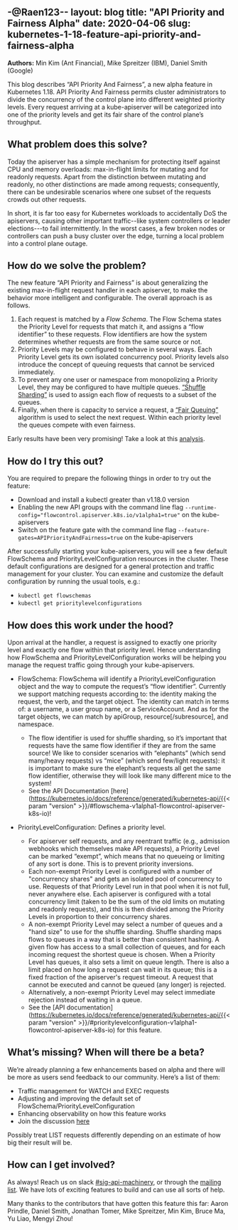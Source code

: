 -@Raen123--
layout: blog
title: "API Priority and Fairness Alpha"
date: 2020-04-06
slug: kubernetes-1-18-feature-api-priority-and-fairness-alpha
---

**Authors:** Min Kim (Ant Financial), Mike Spreitzer (IBM), Daniel Smith (Google)

This blog describes “API Priority And Fairness”, a new alpha feature in Kubernetes 1.18. API Priority And Fairness permits cluster administrators to divide the concurrency of the control plane into different weighted priority levels. Every request arriving at a kube-apiserver will be categorized into one of the priority levels and get its fair share of the control plane’s throughput.

## What problem does this solve?
Today the apiserver has a simple mechanism for protecting itself against CPU and memory overloads: max-in-flight limits for mutating and for readonly requests. Apart from the distinction between mutating and readonly, no other distinctions are made among requests; consequently, there can be undesirable scenarios where one subset of the requests crowds out other requests.

In short, it is far too easy for Kubernetes workloads to accidentally DoS the apiservers, causing other important traffic--like system controllers or leader elections---to fail intermittently. In the worst cases, a few broken nodes or controllers can push a busy cluster over the edge, turning a local problem into a control plane outage.

## How do we solve the problem?
The new feature “API Priority and Fairness” is about generalizing the existing max-in-flight request handler in each apiserver, to make the behavior more intelligent and configurable. The overall approach is as follows.

1. Each request is matched by a _Flow Schema_. The Flow Schema states the Priority Level for requests that match it, and assigns a “flow identifier” to these requests. Flow identifiers are how the system determines whether requests are from the same source or not.
2. Priority Levels may be configured to behave in several ways. Each Priority Level gets its own isolated concurrency pool.  Priority levels also introduce the concept of queuing requests that cannot be serviced immediately.
3. To prevent any one user or namespace from monopolizing a Priority Level, they may be configured to have multiple queues. [“Shuffle Sharding”](https://aws.amazon.com/builders-library/workload-isolation-using-shuffle-sharding/#What_is_shuffle_sharding.3F) is used to assign each flow of requests to a subset of the queues.
4. Finally, when there is capacity to service a request, a [“Fair Queuing”](https://en.wikipedia.org/wiki/Fair_queuing) algorithm is used to select the next request. Within each priority level the queues compete with even fairness.

Early results have been very promising! Take a look at this [analysis](https://github.com/kubernetes/kubernetes/pull/88177#issuecomment-588945806).

## How do I try this out?
You are required to prepare the following things in order to try out the feature:

* Download and install a kubectl greater than v1.18.0 version
* Enabling the new API groups with the command line flag `--runtime-config="flowcontrol.apiserver.k8s.io/v1alpha1=true"` on the kube-apiservers
* Switch on the feature gate with the command line flag `--feature-gates=APIPriorityAndFairness=true` on the kube-apiservers

After successfully starting your kube-apiservers, you will see a few default FlowSchema and PriorityLevelConfiguration resources in the cluster. These default configurations are designed for a general protection and traffic management for your cluster.
You can examine and customize the default configuration by running the usual tools, e.g.:

* `kubectl get flowschemas`
* `kubectl get prioritylevelconfigurations`


## How does this work under the hood?
Upon arrival at the handler, a request is assigned to exactly one priority level and exactly one flow within that priority level. Hence understanding how FlowSchema and PriorityLevelConfiguration works will be helping you manage the request traffic going through your kube-apiservers.

* FlowSchema: FlowSchema will identify a PriorityLevelConfiguration object and the way to compute the request’s “flow identifier”. Currently we support matching requests according to: the identity making the request, the verb, and the target object. The identity can match in terms of: a username, a user group name, or a ServiceAccount. And as for the target objects, we can match by apiGroup, resource[/subresource], and namespace.
  * The flow identifier is used for shuffle sharding, so it’s important that requests have the same flow identifier if they are from the same source! We like to consider scenarios with “elephants” (which send many/heavy requests) vs “mice” (which send few/light requests): it is important to make sure the elephant’s requests all get the same flow identifier, otherwise they will look like many different mice to the system!
  * See the API Documentation [here](https://kubernetes.io/docs/reference/generated/kubernetes-api/{{< param "version" >}}/#flowschema-v1alpha1-flowcontrol-apiserver-k8s-io)!

* PriorityLevelConfiguration: Defines a priority level.
  * For apiserver self requests, and any reentrant traffic (e.g., admission webhooks which themselves make API requests), a Priority Level can be marked “exempt”, which means that no queueing or limiting of any sort is done. This is to prevent priority inversions.
  * Each non-exempt Priority Level is configured with a number of "concurrency shares" and gets an isolated pool of concurrency to use.  Requests of that Priority Level run in that pool when it is not full, never anywhere else.  Each apiserver is configured with a total concurrency limit (taken to be the sum of the old limits on mutating and readonly requests), and this is then divided among the Priority Levels in proportion to their concurrency shares.
  * A non-exempt Priority Level may select a number of queues and a "hand size" to use for the shuffle sharding.  Shuffle sharding maps flows to queues in a way that is better than consistent hashing.  A given flow has access to a small collection of queues, and for each incoming request the shortest queue is chosen.  When a Priority Level has queues, it also sets a limit on queue length.  There is also a limit placed on how long a request can wait in its queue; this is a fixed fraction of the apiserver's request timeout.  A request that cannot be executed and cannot be queued (any longer) is rejected.
  * Alternatively, a non-exempt Priority Level may select immediate rejection instead of waiting in a queue.
  * See the [API documentation](https://kubernetes.io/docs/reference/generated/kubernetes-api/{{< param "version" >}}/#prioritylevelconfiguration-v1alpha1-flowcontrol-apiserver-k8s-io) for this feature.

## What’s missing? When will there be a beta?
We’re already planning a few enhancements based on alpha and there will be more as users send feedback to our community. Here’s a list of them:

* Traffic management for WATCH and EXEC requests
* Adjusting and improving the default set of FlowSchema/PriorityLevelConfiguration
* Enhancing observability on how this feature works
* Join the discussion [here](https://github.com/kubernetes/enhancements/pull/1632)

Possibly treat LIST requests differently depending on an estimate of how big their result will be.

## How can I get involved?
As always! Reach us on slack [#sig-api-machinery](https://kubernetes.slack.com/messages/sig-api-machinery), or through the [mailing list](https://groups.google.com/forum/#!forum/kubernetes-sig-api-machinery). We have lots of exciting features to build and can use all sorts of help.

Many thanks to the contributors that have gotten this feature this far: Aaron Prindle, Daniel Smith, Jonathan Tomer, Mike Spreitzer, Min Kim, Bruce Ma, Yu Liao, Mengyi Zhou!
